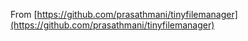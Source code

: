 From [https://github.com/prasathmani/tinyfilemanager](https://github.com/prasathmani/tinyfilemanager)